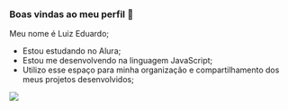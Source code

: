 ### Boas vindas ao meu perfil 👼

Meu nome é Luiz Eduardo;

- Estou estudando no Alura;
- Estou me desenvolvendo na linguagem JavaScript;
- Utilizo esse espaço para minha organização e compartilhamento dos meus projetos desenvolvidos;

![](https://tenor.com/pt-BR/view/night-goodnight-im-so-sleepy-falling-asleep-passing-out-gif-10709761)
